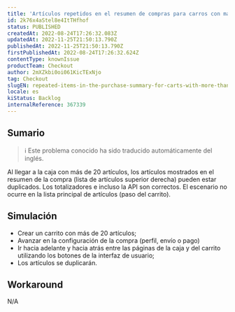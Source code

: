 ```yaml
---
title: 'Artículos repetidos en el resumen de compras para carros con más de 20 artículos'
id: 2k76x4aStel8e4ItTHfhof
status: PUBLISHED
createdAt: 2022-08-24T17:26:32.083Z
updatedAt: 2022-11-25T21:50:13.790Z
publishedAt: 2022-11-25T21:50:13.790Z
firstPublishedAt: 2022-08-24T17:26:32.624Z
contentType: knownIssue
productTeam: Checkout
author: 2mXZkbi0oi061KicTExNjo
tag: Checkout
slugEN: repeated-items-in-the-purchase-summary-for-carts-with-more-than-20-items
locale: es
kiStatus: Backlog
internalReference: 367339
---
```


## Sumario

>ℹ️ Este problema conocido ha sido traducido automáticamente del inglés.


Al llegar a la caja con más de 20 artículos, los artículos mostrados en el resumen de la compra (lista de artículos superior derecha) pueden estar duplicados. Los totalizadores e incluso la API son correctos. El escenario no ocurre en la lista principal de artículos (paso del carrito).



## Simulación



- Crear un carrito con más de 20 artículos;
- Avanzar en la configuración de la compra (perfil, envío o pago)
- Ir hacia adelante y hacia atrás entre las páginas de la caja y del carrito utilizando los botones de la interfaz de usuario;
- Los artículos se duplicarán.



## Workaround


N/A


